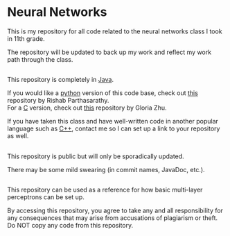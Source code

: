 # Neural Networks
This is my repository for all code related to the neural networks class I took in 11th grade.

The repository will be updated to back up my work and reflect my work path through the class.
##
This repository is completely in [Java](https://www.oracle.com/java/).

If you would like a [python](https://www.python.org/) version of this code base, check out [this](https://github.com/rishab-partha/Neural-Networks) repository by Rishab Parthasarathy.  
For a [C](https://en.wikipedia.org/wiki/C_(programming_language)) version, check out [this](https://github.com/g10ria/ATCS-Neural-Networks) repository by Gloria Zhu.

If you have taken this class and have well-written code in another popular language such as [C++](http://www.cplusplus.com/), contact me so I can set up a link to your repository as well.
##
This repository is public but will only be sporadically updated.

There may be some mild swearing (in commit names, JavaDoc, etc.).
##
This repository can be used as a reference for how basic multi-layer perceptrons can be set up.

By accessing this repository, you agree to take any and all responsibility for any consequences that may arise from accusations of plagiarism or theft. Do NOT copy any code from this repository.
